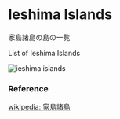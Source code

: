 Ieshima Islands 
===============

家島諸島の島の一覧

List of Ieshima Islands 


![ieshima islands]()

### Reference

[wikipedia: 家島諸島](https://ja.wikipedia.org/wiki/Category:%E5%AE%B6%E5%B3%B6%E8%AB%B8%E5%B3%B6)

